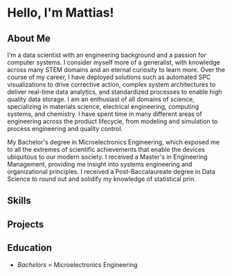 # Hello, I'm Mattias!

## About Me

I'm a data scientist with an engineering background and a passion for computer systems. I consider myself more of a generalist, with knowledge across many STEM domains and an eternal curiosity to learn more. Over the course of my career, I have deployed solutions such as automated SPC visualizations to drive corrective action, complex system architectures to deliver real-time data analytics, and standardized processes to enable high quality data storage. I am an enthusiast of all domains of science, specializing in materials science, electrical engineering, computing systems, and chemistry. I have spent time in many different areas of engineering across the product lifecycle, from modeling and simulation to process engineering and quality control.

My Bachelor's degree in Microelectronics Engineering, which exposed me to all the extremes of scientific achievements that enable the devices ubiquitous to our modern society. I received a Master's in Engineering Management, providing me insight into systems engineering and organizational principles. I received a Post-Baccalaureate degree in Data Science to round out and solidify my knowledge of statistical prin.

## Skills

## Projects

## Education
- _Bachelors_ = Microelectronics Engineering


<!--
**mattiasherrfurth/mattiasherrfurth** is a ✨ _special_ ✨ repository because its `README.md` (this file) appears on your GitHub profile.

Here are some ideas to get you started:

- 🔭 I’m currently working on ...
- 🌱 I’m currently learning ...
- 👯 I’m looking to collaborate on ...
- 🤔 I’m looking for help with ...
- 💬 Ask me about ...
- 📫 How to reach me: ...
- 😄 Pronouns: ...
- ⚡ Fun fact: ...
-->
